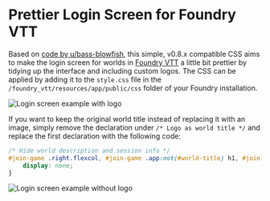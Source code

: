 # Prettier Login Screen for Foundry VTT
Based on [code by u/bass-blowfish](https://www.reddit.com/r/FoundryVTT/comments/nmbq55/version_2_more_user_friendly_login_screen/), this simple, v0.8.x compatible CSS aims to make the login screen for worlds in [Foundry VTT](https://www.foundryvtt.com/) a little bit prettier by tidying up the interface and including custom logos. The CSS can be applied by adding it to the `style.css` file in the `/foundry_vtt/resources/app/public/css` folder of your Foundry installation.

![Login screen example with logo](https://static.dnd.theepicsnowwolf.com/naoulan/foundry/css_example.jpg)

If you want to keep the original world title instead of replacing it with an image, simply remove the declaration under `/* Logo as world title */` and replace the first declaration with the following code:
```css
/* Hide world description and session info */
#join-game .right.flexcol, #join-game .app:not(#world-title) h1, #join-game .left.flexcol .app:nth-of-type(2) {
    display: none;
}
```
![Login screen example without logo](https://static.dnd.theepicsnowwolf.com/naoulan/foundry/css_example_without_logo.jpg)
